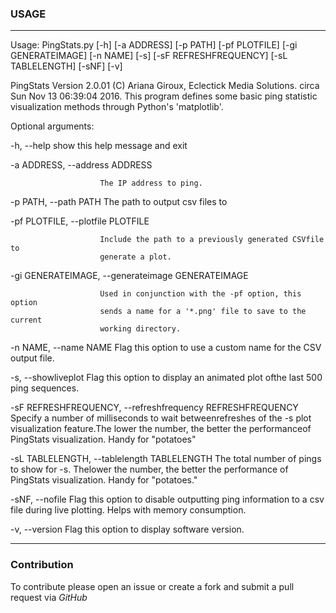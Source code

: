 ### USAGE

---

Usage: PingStats.py [-h] [-a ADDRESS] [-p PATH] [-pf PLOTFILE]
                    [-gi GENERATEIMAGE] [-n NAME] [-s] [-sF REFRESHFREQUENCY]
                    [-sL TABLELENGTH] [-sNF] [-v]


PingStats Version 2.0.01 (C) Ariana Giroux, Eclectick Media Solutions. circa
Sun Nov 13 06:39:04 2016. This program defines some basic ping statistic
visualization methods through Python's 'matplotlib'.


Optional arguments:

  -h, --help            show this help message and exit

  -a ADDRESS, --address ADDRESS

                        The IP address to ping.

  -p PATH, --path PATH  The path to output csv files to

  -pf PLOTFILE, --plotfile PLOTFILE

                        Include the path to a previously generated CSVfile to
                        generate a plot.

  -gi GENERATEIMAGE, --generateimage GENERATEIMAGE

                        Used in conjunction with the -pf option, this option
                        sends a name for a '*.png' file to save to the current
                        working directory.

  -n NAME, --name NAME  Flag this option to use a custom name for the CSV
                        output file.

  -s, --showliveplot    Flag this option to display an animated plot ofthe
                        last 500 ping sequences.

  -sF REFRESHFREQUENCY, --refreshfrequency REFRESHFREQUENCY
                        Specify a number of milliseconds to wait
                        betweenrefreshes of the -s plot visualization
                        feature.The lower the number, the better the
                        performanceof PingStats visualization. Handy for
                        "potatoes"

  -sL TABLELENGTH, --tablelength TABLELENGTH
                        The total number of pings to show for -s. Thelower the
                        number, the better the performance of PingStats
                        visualization. Handy for "potatoes."

  -sNF, --nofile        Flag this option to disable outputting ping
                        information to a csv file during live plotting. Helps
                        with memory consumption.

  -v, --version         Flag this option to display software version.

---

### Contribution

To contribute please open an issue or create a fork and submit a pull request
via *GitHub*
